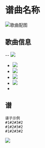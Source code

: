 # 谱曲名称

![歌曲配图](http://upload-images.jianshu.io/upload_images/2141706-b9b5c98e412b388c.png?imageMogr2/auto-orient/strip%7CimageView2/2/w/1240)


## 歌曲信息

-- ![](https://img.shields.io/badge/曲名-未知-brightgreen.svg)
- ![](https://img.shields.io/badge/专辑-未知-ff69b4.svg)
- ![](https://img.shields.io/badge/作词-未知-orange.svg)
- ![](https://img.shields.io/badge/作曲-未知-blue.svg)
- ![](https://img.shields.io/badge/歌手-未知-d6504f.svg)
- 
## 谱

```
谱子示例
#1#2#3#2
#1#2#3#2
#1#2#3#2

``` 

[![](https://img.shields.io/badge/扒谱-@扒谱大佬的ID-ff69b4.svg)](扒谱大佬的贴吧url)

<!-- 

[^_^]:
      请严格遵守上述格式提交曲谱，如果不符合规范，作者有权将其删除。

      ps. 如果有什么想说的话可以写在最后，但不能影响上述格式。

-->
